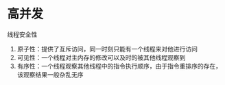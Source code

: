 # 高并发

线程安全性
1. 原子性：提供了互斥访问，同一时刻只能有一个线程来对他进行访问
2. 可见性：一个线程对主内存的修改可以及时的被其他线程观察到
3. 有序性：一个线程观察其他线程中的指令执行顺序，由于指令重排序的存在，该观察结果一般杂乱无序